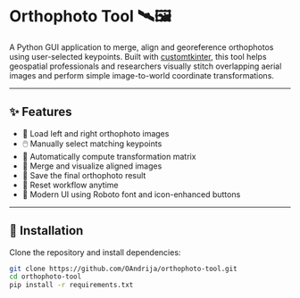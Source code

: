 # Orthophoto Tool 🛰️🖼️

A Python GUI application to merge, align and georeference orthophotos using user-selected keypoints. Built with [customtkinter](https://github.com/TomSchimansky/CustomTkinter), this tool helps geospatial professionals and researchers visually stitch overlapping aerial images and perform simple image-to-world coordinate transformations.

---

## ✨ Features

- 📂 Load left and right orthophoto images
- 🖱️ Manually select matching keypoints
- 🧠 Automatically compute transformation matrix
- 🧵 Merge and visualize aligned images
- 💾 Save the final orthophoto result
- 🔁 Reset workflow anytime
- 🎨 Modern UI using Roboto font and icon-enhanced buttons

---

## 🚀 Installation

Clone the repository and install dependencies:

```bash
git clone https://github.com/OAndrija/orthophoto-tool.git
cd orthophoto-tool
pip install -r requirements.txt
